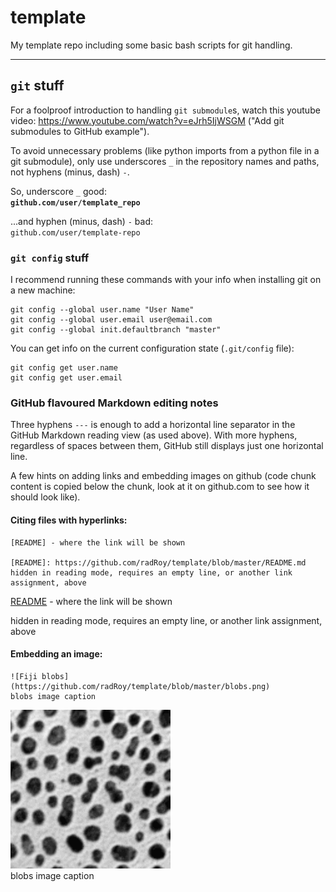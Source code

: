 # template
My template repo including some basic bash scripts for git handling.

--- --- --- --- --- --- --- --- --- ---
## `git` stuff

For a foolproof introduction to handling `git submodule`s, watch this youtube video: <https://www.youtube.com/watch?v=eJrh5IjWSGM> ("Add git submodules to GitHub example").

To avoid unnecessary problems (like python imports from a python file in a git submodule), only use underscores `_` in the repository names and paths, not hyphens (minus, dash) `-`.

So, underscore `_` good:  
**```github.com/user/template_repo```**

...and hyphen (minus, dash) `-` bad:  
```github.com/user/template-repo```

### `git config` stuff

I recommend running these commands with your info when installing git on a new machine:
```
git config --global user.name "User Name"
git config --global user.email user@email.com
git config --global init.defaultbranch "master"
```

You can get info on the current configuration state (`.git/config` file):
```
git config get user.name
git config get user.email
```

### GitHub flavoured Markdown editing notes

Three hyphens `---` is enough to add a horizontal line separator in the GitHub Markdown reading view (as used above). With more hyphens, regardless of spaces between them, GitHub still displays just one horizontal line.

A few hints on adding links and embedding images on github (code chunk content is copied below the chunk, look at it on github.com to see how it should look like).

#### Citing files with hyperlinks:
```
[README] - where the link will be shown

[README]: https://github.com/radRoy/template/blob/master/README.md
hidden in reading mode, requires an empty line, or another link assignment, above
```
[README] - where the link will be shown

[README]: https://github.com/radRoy/template/blob/master/README.md
hidden in reading mode, requires an empty line, or another link assignment, above

#### Embedding an image:
```
![Fiji blobs](https://github.com/radRoy/template/blob/master/blobs.png)  
blobs image caption
```
![Fiji blobs](https://github.com/radRoy/template/blob/master/blobs.png)  
blobs image caption
